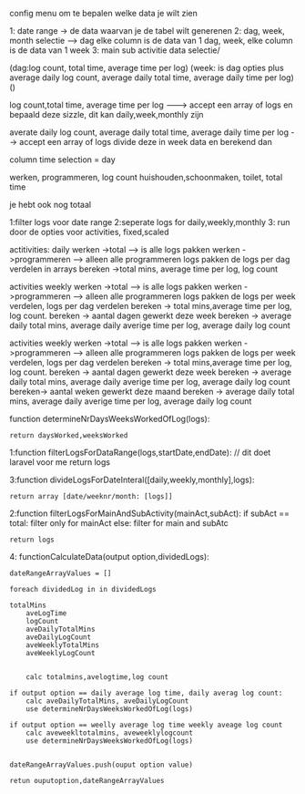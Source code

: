 config menu om te bepalen welke data je wilt zien

1: date range -> de data waarvan je de tabel wilt generenen
2: dag, week, month selectie --> dag elke column is de data van 1 dag, week, elke column is de data van 1 week
3: main sub activitie data selectie/ 






(dag:log count, total time, average time per log)
(week: is dag opties plus average daily log count, average daily total time, average daily time per log)
()


log count,total time, average time per log ---> accept een array of logs en bepaald deze sizzle, dit kan daily,week,monthly zijn

averate daily log count, average daily total time, average daily time per log --> accept een array of logs divide deze in week data en berekend dan 

column time selection =  day

werken, programmeren, log count
huishouden,schoonmaken, toilet, total time

je hebt ook nog totaal


1:filter logs voor date range
2:seperate logs for daily,weekly,monthly
3: run door de opties voor activities, fixed,scaled

actitivities: daily
werken ->total --> is alle logs pakken
werken ->programmeren --> alleen alle programmeren logs pakken
de logs per dag verdelen in arrays
bereken ->total mins, average time per log, log count

activities weekly
werken ->total --> is alle logs pakken
werken ->programmeren --> alleen alle programmeren logs pakken
de logs per week verdelen, logs per dag verdelen
bereken -> total mins,average time per log, log count.
bereken -> aantal dagen gewerkt deze week
bereken -> average daily total mins, average daily averige time per log, average daily log count

activities weekly
werken ->total --> is alle logs pakken
werken ->programmeren --> alleen alle programmeren logs pakken
de logs per week verdelen, logs per dag verdelen
bereken -> total mins,average time per log, log count.
bereken -> aantal dagen gewerkt deze week
bereken -> average daily total mins, average daily averige time per log, average daily log count
bereken-> aantal weken gewerkt deze maand
bereken -> average daily total mins, average daily averige time per log, average daily log count



function determineNrDaysWeeksWorkedOfLog(logs):

    return daysWorked,weeksWorked


1:function filterLogsForDataRange(logs,startDate,endDate): // dit doet laravel voor me
    return logs


3:function divideLogsForDateInteral([daily,weekly,monthly],logs):

    return array [date/weeknr/month: [logs]]


2:function filterLogsForMainAndSubActivity(mainAct,subAct):
    if subAct == total:
        filter only for mainAct
    else:
        filter for main and subAtc

    return logs

4: functionCalculateData(output option,dividedLogs):
   

    dateRangeArrayValues = []

    foreach dividedLog in in dividedLogs

    totalMins
        aveLogTime
        logCount
        aveDailyTotalMins
        aveDailyLogCount
        aveWeeklyTotalMins
        aveWeeklyLogCount

    
        calc totalmins,avelogtime,log count

    if output option == daily average log time, daily averag log count:
        calc aveDailyTotalMins, aveDailyLogCount
        use determineNrDaysWeeksWorkedOfLog(logs)

    if output option == weelly average log time weekly aveage log count
        calc aveweekltotalmins, aveweeklylogcount
        use determineNrDaysWeeksWorkedOfLog(logs)


    dateRangeArrayValues.push(ouput option value)

    retun ouputoption,dateRangeArrayValues